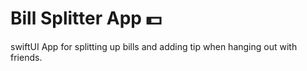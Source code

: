 # Bill Splitter App 💵

swiftUI App for splitting up bills and adding tip when hanging out with friends.
